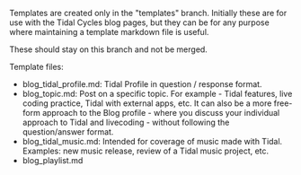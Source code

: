 Templates are created only in the "templates" branch.
Initially these are for use with the Tidal Cycles blog pages, but they can be for any purpose where maintaining a template markdown file is useful.

These should stay on this branch and not be merged.

Template files:

- blog_tidal_profile.md: Tidal Profile in question / response format.
- blog_topic.md: Post on a specific topic. For example - Tidal features, live coding practice, Tidal with external apps, etc. It can also be a more free-form approach to the Blog profile - where you discuss your individual approach to Tidal and livecoding - without following the question/answer format.
- blog_tidal_music.md: Intended for coverage of music made with Tidal. Examples: new music release, review of a Tidal music project, etc.
- blog_playlist.md
